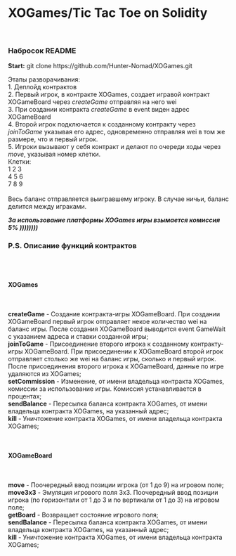 # XOGames/Tic Tac Toe on Solidity

</br>
<h3><b>Набросок README</b></h3>
<b>Start:</b> git clone https://github.com/Hunter-Nomad/XOGames.git
<p>
Этапы разворачивания:</br>
1. Деплойд контрактов</br>
2. Первый игрок, в контракте XOGames, создает игравой контракт XOGameBoard через <i>createGame</i> отправляя на него wei </br>
3. При создании контракта <i>createGame</i> в event виден адрес XOGameBoard</br>
4. Второй игрок подключается к созданному контракту через <i>joinToGame</i> указывая его адрес, одновременно отправляя wei в том же размере, что и первый игрок.</br>
5. Игроки вызывают у себя контракт и делают по очереди ходы через <i>move</i>, указывая номер клетки.</br>
Клетки:</br>
1 2 3</br>
4 5 6</br>
7 8 9</br>
</br>
Весь баланс отправляется выигравшему игроку. В случае ничьи, баланс делится между играками.
</br>

<b><i>За использование платформы XOGames игры взымается комиссия 5% ))))))))</i></b>
</p>
<h3><b>P.S. Описание функций контрактов</b></h3></br></br>
<h4><b>XOGames</b></h4></br>
<p>
	<b>createGame</b> - Создание контракта-игры XOGameBoard. При создании XOGameBoard первый игрок отправляет некое количество wei на баланс игры. После создания XOGameBoard выводится event GameWait с указанием адреса и ставки созданной игры; </br>
	<b>joinToGame</b> - Присоединение второго игрока к созданному контракту-игры XOGameBoard. При присоединении к XOGameBoard второй игрок отправляет столько же wei на баланс игры, сколько и первый игрок. После присоединения второго игрока к XOGameBoard, данные по игре удаляются из XOGames; </br>	
	<b>setCommission</b> - Изменение, от имени владельца контракта XOGames, комиссии за использование игры. Комиссия устанавливается в процентах; </br>
	<b>sendBalance</b> - Пересылка баланса контракта XOGames, от имени владельца контракта XOGames, на указанный адрес; </br>
	<b>kill</b> - Уничтожение контракта XOGames, от имени владельца контракта XOGames;</br>
</p></br>
<h4><b>XOGameBoard</b></h4></br>
<p>
	<b>move</b> - Поочередный ввод позиции игрока (от 1 до 9) на игровом поле; </br>
	<b>move3x3</b> - Эмуляция игрового поля 3х3. Поочередный ввод позиции игрока (по горизонтали от 1 до 3 и по вертикали от 1 до 3) на игровом поле; </br>	
	<b>getBoard</b> - Возвращает состояние игрового поля; </br>
	<b>sendBalance</b> - Пересылка баланса контракта XOGames, от имени владельца контракта XOGames, на указанный адрес; </br>
	<b>kill</b> - Уничтожение контракта XOGames, от имени владельца контракта XOGames;</br>
</p>